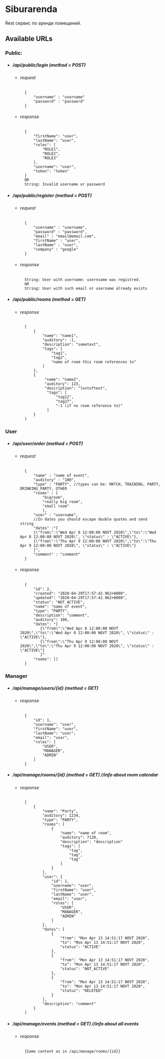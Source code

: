 # Siburarenda

Rest сервис по аренде помещений.

## Available URLs
### Public:
* ##### /api/public/login (method = POST)
    * ###### request
            {
                "username" : "username"
                "password" : "password"
            }
    * ###### response
            {
                "firstName": "user",
                "lastName": "user",
                "roles": [
                    "ROLE1",
                    "ROLE2",
                    "ROLE3"
                ],
                "username": "user",
                "token": "token"
            } 
            OR
            String: Invalid username or password
            
* ##### /api/public/register (method = POST)
    * ###### request
            {
                "username" : "username",
                "password" : "password",
                "email" : "email@email.com",
                "firstName" : "user",
                "lastName" : "user",
                "company" : "google"
            }
    * ###### response
            String: User with username: usernsame was registred.
            OR
            String: User with such email or username already exists
* ##### /api/public/rooms (method = GET)
    * ###### response
            [
                {
                    "name": "name1",
                    "auditory": -1,
                    "description": "sometext",
                    "tags": [
                        "tag1",
                        "tag2",
                        "name of room this room references to"
                    ]
                },
                {
                     "name": "name2",
                     "auditory": 123,
                     "description": "lostoftext",
                      "tags": [
                          "tag12",
                          "tag27",
                          "-1 (if no room reference to)"
                      ]
                }
            ]               
### User
* ##### /api/user/order (method = POST)
    * ###### request 
            {
                "name" : "name of event",
                "auditory" : "100",
                "type" : "PARTY", //types can be: MATCH, TRAINING, PARTY, DRINKING_PARTY, OTHER
                "rooms" : [
                    "bigroom",
                    "really big room", 
                    "small room"
                    ],
                "user" : "username",
                //In dates you should escape double quotes and send string
                "dates" :"[
                {\"from\":\"Wed Apr 8 12:00:00 NOVT 2020\",\"to\":\"Wed Apr 8 12:00:00 NOVT 2020\", \"status\" : \"ACTIVE\"},
                {\"from\":\"Thu Apr 9 12:00:00 NOVT 2020\",\"to\":\"Thu Apr 9 12:00:00 NOVT 2020\", \"status\" : \"ACTIVE\"}
                ]", 
                "comment" : "comment"
            }
            
    * ###### response
            {
                "id": 2,
                "created": "2020-04-29T17:57:42.962+0000",
                "updated": "2020-04-29T17:57:42.962+0000",
                "status": "NOT_ACTIVE",
                "name": "name of event",
                "type": "PARTY",
                "description": "comment",
                "auditory": 100,
                "dates": "[
                   {\"from\":\"Wed Apr 8 12:00:00 NOVT 2020\",\"to\":\"Wed Apr 8 12:00:00 NOVT 2020\", \"status\" : \"ACTIVE\"},
                   {\"from\":\"Thu Apr 9 12:00:00 NOVT 2020\",\"to\":\"Thu Apr 9 12:00:00 NOVT 2020\", \"status\" : \"ACTIVE\"}
                   ]" 
                "rooms": []
            }


### Manager
* ##### /api/manage/users/{id} (method = GET)
    * ###### response 
            {
                "id": 1,
                "username": "user",
                "firstName": "user",
                "lastName": "user",
                "email": "user",
                "roles": [
                    "USER",
                    "MANAGER",
                    "ADMIN"
                ]
            }
* ##### /api/manage/rooms/{id} (method = GET) //info about room calendar
    * ###### response 
            [
                {
                    "name": "Party",
                    "auditory": 1234,
                    "type": "PARTY",
                    "rooms": [
                        {
                            "name": "name of room",
                            "auditory": 7120,
                            "description": "description"
                            "tags": [
                                "tag",
                                "tag",
                                "tag"
                            ]
                        }
                    ],
                    "user": {
                        "id": 1,
                        "username": "user",
                        "firstName": "user",
                        "lastName": "user",
                        "email": "user",
                        "roles": [
                            "USER",
                            "MANAGER",
                            "ADMIN"
                        ]
                    },
                    "dates": [
                        {
                            "from": "Mon Apr 13 14:51:17 NOVT 2020",
                            "to": "Mon Apr 13 14:51:17 NOVT 2020",
                            "status": "ACTIVE"
                        },
                        {
                            "from": "Mon Apr 13 14:51:17 NOVT 2020",
                            "to": "Mon Apr 13 14:51:17 NOVT 2020",
                            "status": "NOT_ACTIVE"
                        },
                        {
                            "from": "Mon Apr 13 14:51:17 NOVT 2020",
                            "to": "Mon Apr 13 14:51:17 NOVT 2020",
                            "status": "DELETED"
                        }
                    ],
                    "description": "comment"
                }
            ]
* ##### /api/manage/events (method = GET) //info about all events
    * ###### response
            {Same content as in /api/manage/rooms/{id}}
